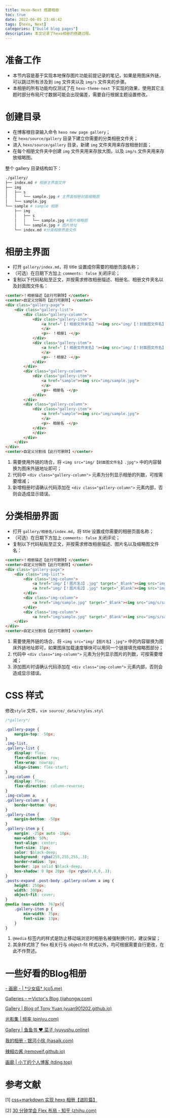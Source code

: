 ```yaml
---
title: Hexo-Next 搭建相册
toc: true
date: 2022-06-05 23:46:42
tags: [hexo, Next]
categories: ["build blog pages"]
description: 本文记录了hexo相册的搭建过程。
---
```


# 准备工作

- 本节内容是基于实现本地保存图片功能前提记录的笔记，如果是用图床外链，可以跳过所有涉及到 `img` 文件夹以及 `img/s` 文件夹的步骤。
- 本相册的所有功能均仅测试了在 `hexo-theme-next` 下实现的效果，使用其它主题时部分布局尺寸数据可能会出现偏差，需要自行根据主题设置修改。

# 创建目录

- 在博客根目录输入命令 `hexo new page gallery`；
- 在 `hexo/source/gallery` 目录下建立你需要的分类相册文件夹；
- 进入 `hexo/source/gallery` 目录，新建 `img` 文件夹用来存放相册封面；
- 在每个相册文件夹中创建 `img` 文件夹用来存放大图，以及 `img/s` 文件夹用来存放缩略图。

整个 gallery 目录结构如下：

```bash
./gallery/
├── index.md # 相册主界面文件
├── img 
│   ├── s
│   │   └── sample.jpg # 主界面相册封面缩略图
│   └── sample.jpg
└── sample # sample 相册
    ├── img
    │   ├── s 
    │   │   └── sample.jpg #图片缩略图
    │   └── sample.jpg # 图片地址
    └── index.md #分类相册界面文件
```

# 相册主界面

- 打开 `gallery/index.md`，将 title 设置成你需要的相册页面名称；
- （可选）在日期下方加上 `comments: false` 关闭评论；
- 复制以下代码粘贴至正文，并按需求修改相册描述、相册名、相册文件夹名以及封面图文件名：

```html
<center>！相册描述【此行可删除】</center>
<center>自定义分隔符【此行可删除】</center>
<div class="gallery-page">
	<div class="gallery-list">
		<div class="gallery-column">
			<div class="gallery-item">
				<a href="【！相册文件夹名】"><img src="img/【！封面图文件名】.jpg">
				</a>
				<p>- ！相册1 -</p>
			</div>
			<div class="gallery-item">
				<a href="【！相册文件夹名】"><img src="img/【！封面图文件名】.jpg">
				</a>
				<p>- ！相册2 -</p>
			</div>
		</div>
		<div class="gallery-column">
			<div class="gallery-item">
				<a href="sample"><img src="img/sample.jpg">
				</a>
				<p>- 相册名 -</p>
			</div>
		</div>
		<div class="gallery-column">
			<div class="gallery-item">
				<a href="sample"><img src="img/sample.jpg">
				</a>
				<p>- 相册名 -</p>
			</div>
			</div>
		</div>
	</div>
</div>
<center>自定义分割线【此行可删除】</center>
```

1. 需要使用外链的场合，将 `<img src="img/【封面图文件名】.jpg">` 中的内容替换为图床外链地址即可；
2. 代码中 `<div class="gallery-column">` 元素为分列显示相册的列数，可按需要增减；
3. 新增相册时请确认代码添加在 `<div class="gallery-column">` 元素内部，否则会造成显示错误。

# 分类相册界面

- 打开 `gallery/相册名/index.md`，将 title 设置成你需要的相册页面名称；
- （可选）在日期下方加上 `comments: false` 关闭评论；
- 复制以下代码粘贴至正文，并按需求修改相册描述、图片名以及缩略图文件名：

```html
<center>！相册描述【此行可删除】</center>
<center>自定义分隔符【此行可删除】</center>
<div class="gallery-page">
	<div class="img-list">
		<div class="img-column">
			<a href="img/【！图片名1】.jpg" target="_Blank"><img src="img/s/【！缩略图文件名1】.jpg"></a>
			<a href="img/【！图片名2】.jpg" target="_Blank"><img src="img/s/【！缩略图文件名2】.jpg"></a>
		</div>
		<div class="img-column">
			<a href="img/sample.jpg" target="_Blank"><img src="img/s/sample.jpg"></a>
		</div>
		<div class="img-column">
			<a href="img/sample.jpg" target="_Blank"><img src="img/s/sample.jpg"></a>
	</div>
</div>
<center>自定义分割线【此行可删除】</center>
```

1. 需要使用外链的场合，将 `<img src="img/【图片名】.jpg">` 中的内容替换为图床外链地址即可，如果图床加载速度够快可以用同一个链接填充缩略图部分；
2. 代码中 `<div class="img-column">` 元素为分列显示图片的列数，可按需要增减；
3. 添加图片时请确认代码添加在 `<div class="img-column">` 元素内部，否则会造成显示错误。

# CSS 样式

修改`style` 文件，`vim source/_data/styles.styl` 

```css
/*gallery*/

.gallery-page {
	margin-top: -50px;
}
.img-list,
.gallery-list {
	display: flex;
	flex-direction: row;
	flex-wrap: nowrap;
	align-items: flex-start;
}
.img-column {
	display: flex;
	flex-direction: column-reverse;
}
.img-column a,
.gallery-column a {
	border-bottom: 0px;
}
.gallery-item {
	margin-bottom: -50px
}
.gallery-item p {
	margin: -25px auto -10px;
	max-width: 50%;
	text-align: center;
	font-size: 15px;
	color: $black-deep;
	background: rgba(255,255,255,.3);
	border-radius: 7px;
	border: 1px solid $black-deep;
	box-shadow: 0 8px 20px -8px rgba(0,0,0,.3);
}
.posts-expand .post-body .gallery-column a img {
	height: 250px;
	width: 300px;
	object-fit: cover;
}
@media (max-width: 767px){
	.gallery-item p {
		min-width: 75px;
		font-size: 13px;
	}
}
```

1. `@media` 标签内的样式是防止移动端浏览时相册名被强制换行的，建议保留；
2. 其余样式除了 flex 相关行与 object-fit 样式以外，均可根据需要自行更改，在此不作赘述。

# 一些好看的Blog相册

[- 画廊 - | †少女癌† (co5.me)](https://co5.me/gallery/)

[Galleries – ✏Victor's Blog (jiahongw.com)](https://hugo.jiahongw.com/zh/gallery/)

[Gallery | Blog of Tony Yuan (yuan901202.github.io)](https://yuan901202.github.io/gallery/)

[光影集 | 频率 (pinlyu.com)](https://pinlyu.com/album/)

[Gallery | 鱼鱼书 ❤ 菜子 (yuyushu.online)](https://yuyushu.online/gallery/)

[我的相册 - 银河小徐 (hasaik.com)](https://hasaik.com/photos/)

[辣椒の酱 (removeif.github.io)](https://removeif.github.io/album/)

[画廊 | 小丁的个人博客 (tding.top)](https://tding.top/gallery/)

# 参考文献

[1] [css+markdown 实现 hexo 相册【进阶篇】](https://co5.me/2018/181112-gallerry2.html)

[2] [30 分钟学会 Flex 布局 - 知乎 (zhihu.com)](https://zhuanlan.zhihu.com/p/25303493)

